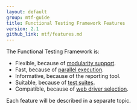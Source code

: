 ```yaml
---
layout: default
group: mtf-guide
title: Functional Testing Framework Features
version: 2.1
github_link: mtf/features.md
---
```


The Functional Testing Framework is:

- Flexible, because of [modularity support].
- Fast, because of [parallel execution].
- Informative, because of the reporting tool.
- Suitable, because of [test suites].
- Compatible, because of [web driver selection].

Each feature will be described in a separate topic.

<!-- LINK DEFINITIONS -->

[modularity support]: {{page.baseurl}}/mtf/features/modularity.html
[parallel execution]: {{page.baseurl}}/mtf/features/parallel_execution.html
[test suites]: {{page.baseurl}}/mtf/features/test_suite.html
[web driver selection]: {{page.baseurl}}/mtf/features/webdriver.html
